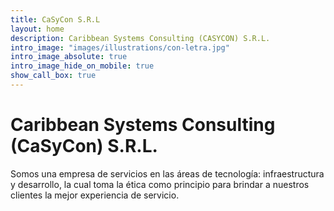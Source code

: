 ```yaml
---
title: CaSyCon S.R.L
layout: home
description: Caribbean Systems Consulting (CASYCON) S.R.L.
intro_image: "images/illustrations/con-letra.jpg"
intro_image_absolute: true
intro_image_hide_on_mobile: true
show_call_box: true
---
```


# Caribbean Systems Consulting (CaSyCon) S.R.L.

Somos una empresa de servicios en las áreas de tecnología: infraestructura y desarrollo, la cual toma la ética como principio para brindar a nuestros clientes la mejor experiencia de servicio.
